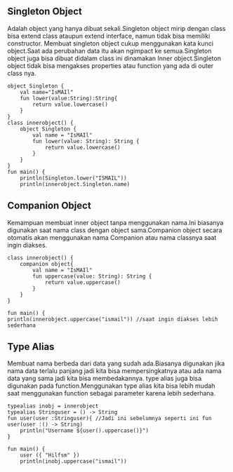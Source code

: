 ## Singleton Object
Adalah object yang hanya dibuat sekali.Singleton object mirip dengan class bisa extend class ataupun extend interface, namun tidak bisa memiliki constructor.
Membuat singleton object cukup menggunakan kata kunci object.Saat ada perubahan data itu akan ngimpact ke semua.Singleton object juga bisa dibuat didalam class ini dinamakan Inner object.Singleton object tidak bisa mengakses properties atau function yang ada di outer class nya.

```
object Singleton {
    val name="IsMAIl"
    fun lower(value:String):String{
        return value.lowercase()
    }
}
class innerobject() {
    object Singleton {
        val name = "IsMAIl"
        fun lower(value: String): String {
            return value.lowercase()
        }
    }
}
fun main() {
    println(Singleton.lower("ISMAIL"))
    println(innerobject.Singleton.name)
```
## Companion Object
Kemampuan membuat inner object tanpa menggunakan nama.Ini biasanya digunakan saat nama class dengan object sama.Companion object secara otomatis akan menggunakan nama Companion atau nama classnya saat ingin diakses.
```
class innerobject() {
    companion object{
        val name = "IsMAIl"
        fun uppercase(value: String): String {
            return value.uppercase()
        }
    }
}

fun main() {
println(innerobject.uppercase("ismail")) //saat ingin diakses lebih sederhana
```

## Type Alias
Membuat nama berbeda dari data yang sudah ada.Biasanya digunakan jika nama data terlalu panjang jadi kita bisa mempersingkatnya atau ada nama data yang sama jadi kita bisa  membedakannya.
type alias juga bisa digunakan pada function.Menggunakan type alias kita bisa lebih mudah saat menggunakan function sebagai parameter karena lebih sederhana.
```
typealias inobj = innerobject
typealias Stringuser = () -> String
fun user(user :Stringuser){ //Jadi ini sebelumnya seperti ini fun user(user :() -> String)
    println("Username ${user().uppercase()}")
}

fun main() {
    user ({ "Hilfsm" })
    println(inobj.uppercase("ismail"))
```
